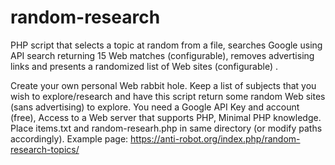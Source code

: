 # random-research
PHP script that selects a topic at random from a file, searches Google using API search returning 15 Web matches (configurable), removes advertising links and presents a randomized list of Web sites (configurable) .

Create your own personal Web rabbit hole. Keep a list of subjects that you wish to explore/research and have this script return some random Web sites (sans advertising) to explore.
You need a Google API Key and account (free),
Access to a Web server that supports PHP,
Minimal PHP knowledge.
Place items.txt and random-researh.php in same directory (or modify paths accordingly).
Example page:    https://anti-robot.org/index.php/random-research-topics/
